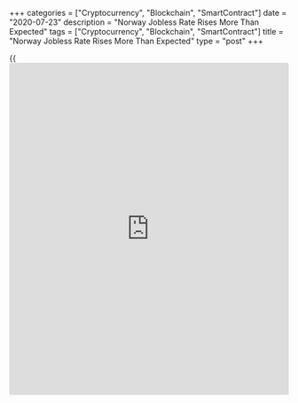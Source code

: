 +++
categories = ["Cryptocurrency", "Blockchain", "SmartContract"]
date = "2020-07-23"
description = "Norway Jobless Rate Rises More Than Expected"
tags = ["Cryptocurrency", "Blockchain", "SmartContract"]
title = "Norway Jobless Rate Rises More Than Expected"
type = "post"
+++

{{<iframe id="large-banner" src="https://www.bounty.group/#slide=14.0" width="100%" height="600" scrolling="no" style="border: 0px solid rgb(216, 221, 230); border-radius: 3px;">}}

Norway's jobless rate rose more-than-expected in May, the labor force
survey data from Statistics Norway showed on Thursday.

The jobless rate rose to 4.6 percent in May from 3.5 percent in
February. Economists had expected a rate of 4.3 percent.

The unemployment rate for May indicates the average for April to June
and that for February, reflects the average for January to March.

The unemployment rate was 4.1 percent in April.

The number of unemployed persons increased to 131,000 in May from
101,000 in the three months to February.

For comments and feedback [contact](https://www.playgroundfx.com/contact/): editorial@rtt[news](https://www.letsplayfx.com/blog/forex-news-website/).com

[Economic News][1]

 **What parts of the world are seeing the best (and worst) economic
performances lately? Click[here][2] to check out our [Econ Scorecard][2]
and find out! See up-to-the-moment [ranking](https://www.playgroundfx.com/blog/crypto-exchange-ranking/)s for the best and worst
performers in [GDP][3], [unemployment rate][4], [inflation][2] and much
more.**

   1. www.rtt[news](https://www.letsplayfx.com/blog/forex-news-website/).com/Content/EconomicNews.aspx
   2. www.rtt[news](https://www.letsplayfx.com/blog/forex-news-website/).com/economic-scorecard/world-rank/CPI/highest-performance.aspx
   3. www.rtt[news](https://www.letsplayfx.com/blog/forex-news-website/).com/economic-scorecard/world-rank/GDP/highest-performance.aspx
   4. www.rtt[news](https://www.letsplayfx.com/blog/forex-news-website/).com/economic-scorecard/world-rank/unemployment-rate/lowest-performance.aspx
